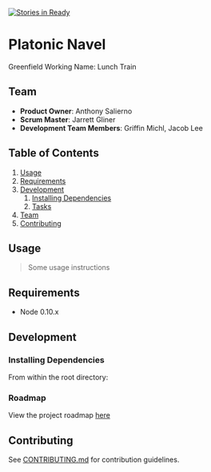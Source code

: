 [![Stories in Ready](https://badge.waffle.io/platonicNavel/platonic-navel.png?label=ready&title=Ready)](https://waffle.io/platonicNavel/platonic-navel)
# Platonic Navel

Greenfield
Working Name: Lunch Train

## Team

  - __Product Owner__: Anthony Salierno
  - __Scrum Master__: Jarrett Gliner
  - __Development Team Members__: Griffin Michl, Jacob Lee

## Table of Contents

1. [Usage](#Usage)
1. [Requirements](#requirements)
1. [Development](#development)
    1. [Installing Dependencies](#installing-dependencies)
    1. [Tasks](#tasks)
1. [Team](#team)
1. [Contributing](#contributing)

## Usage

> Some usage instructions

## Requirements

- Node 0.10.x

## Development

### Installing Dependencies

From within the root directory:

### Roadmap

View the project roadmap [here](LINK_TO_PROJECT_ISSUES)


## Contributing

See [CONTRIBUTING.md](CONTRIBUTING.md) for contribution guidelines.
